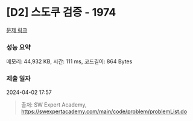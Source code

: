 # [D2] 스도쿠 검증 - 1974 

[문제 링크](https://swexpertacademy.com/main/code/problem/problemDetail.do?contestProbId=AV5Psz16AYEDFAUq) 

### 성능 요약

메모리: 44,932 KB, 시간: 111 ms, 코드길이: 864 Bytes

### 제출 일자

2024-04-02 17:57



> 출처: SW Expert Academy, https://swexpertacademy.com/main/code/problem/problemList.do